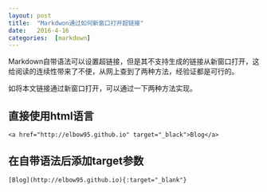 ```yaml
---
layout: post
title:  "Markdwon通过如何新窗口打开超链接"
date:   2016-4-16
categories:  [markdown]
---
```


Markdown自带语法可以设置超链接，但是其不支持生成的链接从新窗口打开，这给阅读的连续性带来了不便，从网上查到了两种方法，经验证都是可行的。  

如将本文链接通过新窗口打开，可以通过一下两种方法实现。

## 直接使用html语言
    <a href="http://elbow95.github.io" target="_black">Blog</a>  

## 在自带语法后添加target参数
    [Blog](http://elbow95.github.io){:target="_blank"}  
